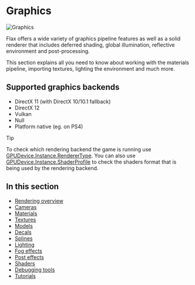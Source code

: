 # Graphics

![Graphics](media/title.jpg)

Flax offers a wide variety of graphics pipeline features as well as a solid renderer that includes deferred shading, global illumination, reflective environment and post-processing.

This section explains all you need to know about working with the materials pipeline, importing textures, lighting the environment and much more.

## Supported graphics backends

* DirectX 11 (with DirectX 10/10.1 fallback)
* DirectX 12
* Vulkan
* Null
* Platform native (eg. on PS4)

> [!TIP]
> To check which rendering backend the game is running use [GPUDevice.Instance.RendererType](https://docs.flaxengine.com/api/FlaxEngine.GPUDevice.html#FlaxEngine_GPUDevice_RendererType). You can also use [GPUDevice.Instance.ShaderProfile](https://docs.flaxengine.com/api/FlaxEngine.GPUDevice.html#FlaxEngine_GPUDevice_ShaderProfile) to check the shaders format that is being used by the rendering backend.

## In this section

* [Rendering overview](overview/index.md)
* [Cameras](cameras/index.md)
* [Materials](materials/index.md)
* [Textures](textures/index.md)
* [Models](models/index.md)
* [Decals](decals/index.md)
* [Splines](splines/index.md)
* [Lighting](lighting/index.md)
* [Fog effects](fog-effects/index.md)
* [Post effects](post-effects/index.md)
* [Shaders](shaders/index.md)
* [Debugging tools](debugging-tools/index.md)
* [Tutorials](tutorials/index.md)
